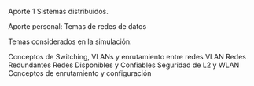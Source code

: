 Aporte 1 Sistemas distribuidos.

Aporte personal: Temas de redes de datos

Temas considerados en la simulación:

Conceptos de Switching, VLANs y enrutamiento entre redes VLAN
Redes Redundantes
Redes Disponibles y Confiables
Seguridad de L2 y WLAN
Conceptos de enrutamiento y configuración
